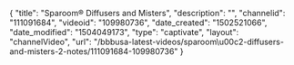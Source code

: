 {
    "title": "Sparoom&reg; Diffusers and Misters",
    "description": "",
    "channelid": "111091684",
    "videoid": "109980736",
    "date_created": "1502521066",
    "date_modified": "1504049173",
    "type": "captivate",
    "layout": "channelVideo",
    "url": "\/bbbusa-latest-videos\/sparoom\u00c2-diffusers-and-misters-2-notes\/111091684-109980736"
}